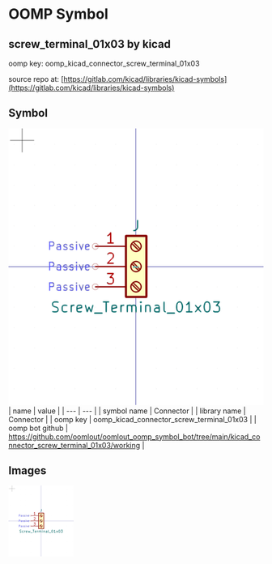 # OOMP Symbol  
## screw_terminal_01x03  by kicad  
  
oomp key: oomp_kicad_connector_screw_terminal_01x03  
  
source repo at: [https://gitlab.com/kicad/libraries/kicad-symbols](https://gitlab.com/kicad/libraries/kicad-symbols)  
## Symbol  
  
[![working.png](working_600.png)](working.png)  
| name | value | 
| --- | --- | 
| symbol name | Connector | 
| library name | Connector | 
| oomp key | oomp_kicad_connector_screw_terminal_01x03 | 
| oomp bot github | https://github.com/oomlout/oomlout_oomp_symbol_bot/tree/main/kicad_connector_screw_terminal_01x03/working | 
## Images  
  
[![working.png](working_140.png)](working.png)  
